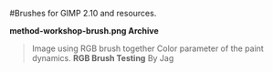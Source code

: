 #Brushes for GIMP 2.10 and resources.

**method-workshop-brush.png Archive**
> Image using RGB brush together Color parameter of the paint dynamics.
**RGB Brush Testing**
By Jag
